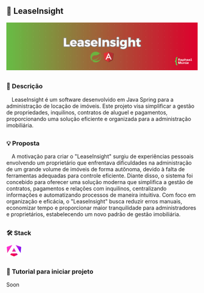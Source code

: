 ## 📌 LeaseInsight

<img src="./Banner LeaseInsight.png"/>

##

### 📄 Descrição
<p>&emsp;LeaseInsight é um software desenvolvido em Java Spring para a administração de locação de imóveis. Este projeto visa simplificar a gestão de propriedades, inquilinos, contratos de aluguel e pagamentos, proporcionando uma solução eficiente e organizada para a administração imobiliária.</p>

##

### 💡 Proposta
<p>&emsp;A motivação para criar o "LeaseInsight" surgiu de experiências pessoais envolvendo um proprietário que enfrentava dificuldades na administração de um grande volume de imóveis de forma autônoma, devido à falta de ferramentas adequadas para controle eficiente. Diante disso, o sistema foi concebido para oferecer uma solução moderna que simplifica a gestão de contratos, pagamentos e relações com inquilinos, centralizando informações e automatizando processos de maneira intuitiva. Com foco em organização e eficácia, o "LeaseInsight" busca reduzir erros manuais, economizar tempo e proporcionar maior tranquilidade para administradores e proprietários, estabelecendo um novo padrão de gestão imobiliária.</p>

##

### 🛠️ Stack
<div>
  <img align="center" alt="Rapha-Angular" height="30" width="40" src="https://raw.githubusercontent.com/devicons/devicon/master/icons/angular/angular-original.svg">
</div>

##

### 🧭 Tutorial para iniciar projeto
<p>Soon</p>

